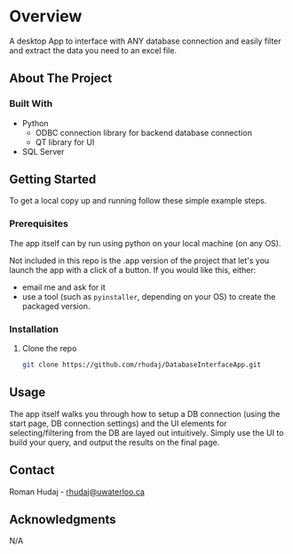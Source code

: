 # Overview

A desktop App to interface with ANY database connection and easily filter and extract the data you need to an excel file. 

## About The Project

### Built With

* Python
   * ODBC connection library for backend database connection
   * QT library for UI
* SQL Server

## Getting Started

To get a local copy up and running follow these simple example steps.

### Prerequisites

The app itself can by run using python on your local machine (on any OS). 

Not included in this repo is the .app version of the project that let's you launch the app with a click of a button. If you would like this, either: 

* email me and ask for it
* use a tool (such as ```pyinstaller```, depending on your OS) to create the packaged version. 

### Installation

1. Clone the repo
   ```sh
   git clone https://github.com/rhudaj/DatabaseInterfaceApp.git
   ```

<!-- USAGE EXAMPLES -->
## Usage

The app itself walks you through how to setup a DB connection (using the start page, DB connection settings) and the UI elements for selecting/filtering from the DB are layed out intuitively. Simply use the UI to build your query, and output the results on the final page. 


<!-- CONTACT -->
## Contact

Roman Hudaj - rhudaj@uwaterloo.ca

<!-- ACKNOWLEDGMENTS -->
## Acknowledgments

N/A
